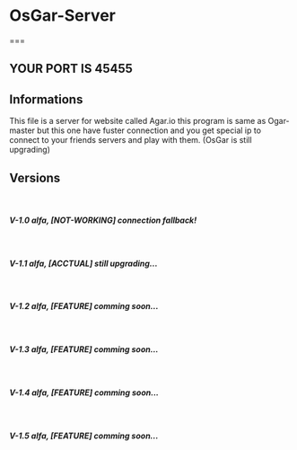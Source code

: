 # OsGar-Server
===
<h2>YOUR PORT IS 45455</h2>

<h2>Informations</h2>
This file is a server for website called Agar.io
this program is same as Ogar-master
but this one have fuster connection and 
you get special ip to connect to your friends servers
and play with them. (OsGar is still upgrading)
<br>
<h2>Versions</h2><br>
<h5>V-1.0 alfa, [NOT-WORKING] connection fallback!</h5><br>
<h5>V-1.1 alfa, [ACCTUAL] still upgrading...</h5><br>
<h5>V-1.2 alfa, [FEATURE] comming soon...</h5><br>
<h5>V-1.3 alfa, [FEATURE] comming soon...</h5><br>
<h5>V-1.4 alfa, [FEATURE] comming soon...</h5><br>
<h5>V-1.5 alfa, [FEATURE] comming soon...</h5><br>
